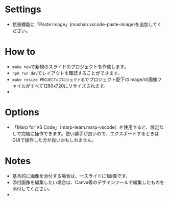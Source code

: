 # Settings
- 拡張機能に「Paste Image」(mushan.vscode-paste-image)を追加してください。

# How to
- `make new`で新規のスライドのプロジェクトを作成します。
- `npm run dev`でレイアウトを確認することができます。
- `make resize PROJECT=プロジェクト名`でプロジェクト配下のimage/の画像ファイルがすべて1280x720にリサイズされます。
-

# Options
- 「Marp for VS Code」（marp-team.marp-vscode）を使用すると、設定なしで完結に操作できます。使い勝手が良いので、エクスポートするときはGUIで操作した方が良いかもしれません。

# Notes
- 基本的に画像を添付する場合は、一スライドに1画像です。
- 添付画像を編集したい場合は、Canva等のデザインツールで編集したものを添付してください。
-
